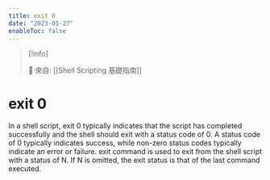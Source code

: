 ```yaml
---
title: exit 0
date: "2023-01-27"
enableToc: false
---
```


> [!info]
>
> 🌱 來自: [[Shell Scripting 基礎指南]]

# exit 0

In a shell script, exit 0 typically indicates that the script has completed successfully and the shell should exit with a status code of 0. A status code of 0 typically indicates success, while non-zero status codes typically indicate an error or failure. exit command is used to exit from the shell script with a status of N. If N is omitted, the exit status is that of the last command executed.

